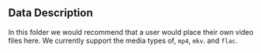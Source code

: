 ## Data Description

In this folder we would recommend that a user would place their own video files here.
We currently support the media types of, `mp4`, `mkv`. and `flac`.